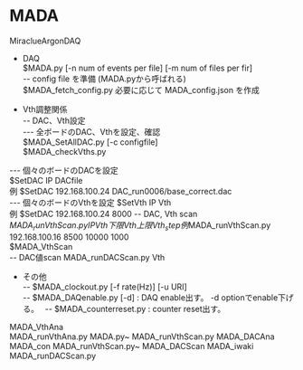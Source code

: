 # MADA
MiraclueArgonDAQ  
- DAQ  
$MADA.py [-n num of events per file] [-m num of files per fir]   
-- config file を準備  (MADA.pyから呼ばれる)  
$MADA_fetch_config.py 
必要に応じて MADA_config.json  を作成

- Vth調整関係  
-- DAC、Vth設定  
--- 全ボードのDAC、Vthを設定、確認  
$MADA_SetAllDAC.py [-c configfile]   
$MADA_checkVths.py  

--- 個々のボードのDACを設定  
$SetDAC IP DACfile  
例 $SetDAC 192.168.100.24 DAC_run0006/base_correct.dac  
--- 個々のボードのVthを設定 
$SetVth IP Vth  
例 $SetDAC 192.168.100.24 8000 
-- DAC, Vth scan  
$MADA_runVthScan.py IP Vth下限 Vth上限 Vth_step  
例　$MADA_runVthScan.py 192.168.100.16 8500 10000 1000  
$MADA_VthScan  
-- DAC値scan
MADA_runDACScan.py  Vth

- その他  
-- $MADA_clockout.py [-f rate(Hz)] [-u URI]  
-- $MADA_DAQenable.py [-d] : DAQ enable出す。 -d optionでenable下げる。　
-- $MADA_counterreset.py : counter reset出す。  




MADA_VthAna          
MADA_runVthAna.py
MADA.py~                      MADA_runVthScan.py
MADA_DACAna          MADA_con             MADA_runVthScan.py~
MADA_DACScan         MADA_iwaki           
       MADA_runDACScan.py   
